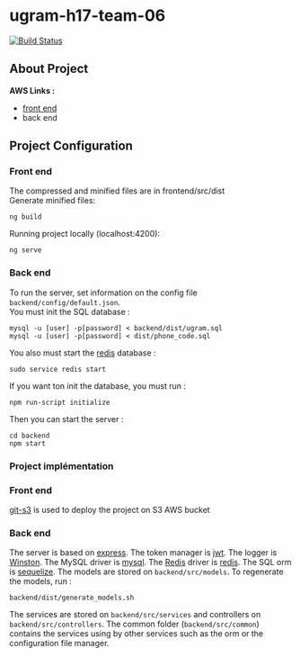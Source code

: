 # ugram-h17-team-06

[![Build Status](https://travis-ci.com/GLO3102/ugram-h17-team-06.svg?token=aFfqYprXthpFtCp3eomp&branch=master)](https://travis-ci.com/GLO3102/ugram-h17-team-06)

## About Project

**AWS Links :**
- [front end](http://laval-ugram-team-06.s3-website-us-east-1.amazonaws.com/)
- back end

## Project Configuration

### Front end
The compressed and minified files are in frontend/src/dist  
Generate minified files:
``````
ng build
``````
Running project locally (localhost:4200):
```
ng serve
```

### Back end

To run the server, set information on the config file ``` backend/config/default.json```.   
You must init the SQL database :
```
mysql -u [user] -p[password] < backend/dist/ugram.sql
mysql -u [user] -p[password] < dist/phone_code.sql
```
You also must start the [redis](redis.io) database : 
```
sudo service redis start
```
If you want ton init the database, you must run : 
```
npm run-script initialize
```
Then you can start the server :
```
cd backend
npm start
```

### Project implémentation
### Front end
[git-s3](https://github.com/schickling/git-s3) is used to deploy the project on S3 AWS bucket  

### Back end
The server is based on  [express](http://expressjs.com/). The token manager is [jwt](http://jwt.io). The logger is [Winston](https://github.com/lazywithclass/winston-cloudwatch). The MySQL driver is [mysql](https://www.npmjs.com/package/mysql). The [Redis](redis.io) driver is [redis](https://www.npmjs.com/package/redis).
The SQL orm is [sequelize](http://docs.sequelizejs.com/en/v3/). The models are stored on ```backend/src/models```. To regenerate the models, run :
```
backend/dist/generate_models.sh 
```
The services are stored on ```backend/src/services``` and controllers on ```backend/src/controllers```. The common folder (```backend/src/common```) contains the services using by other services such as the orm or the configuration file manager.
